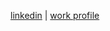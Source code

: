 <a href="https://www.linkedin.com/in/yutianqin" target="_blank">linkedin</a> | <a href="https://www.sci.utah.edu/people/yutian.qin.html" target="_blank">work profile</a> <a href="https://sci.utah.edu/people/yutian-qin/" target="_blank">
